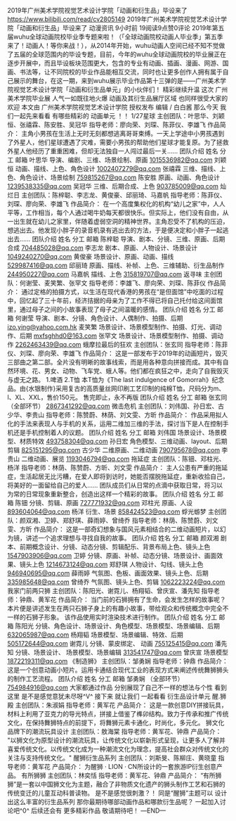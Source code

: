 2019年广州美术学院视觉艺术设计学院「动画和衍生品」毕设来了
https://www.bilibili.com/read/cv2805149
2019年广州美术学院视觉艺术设计学院「动画和衍生品」毕设来了
动漫资讯 9小时前 19阅读9点赞0评论
2019年第五届wuhu全球动画院校毕业季专题来啦！（「全球动画院校动画人毕业季」第五季来了！动画人！等你来战！），从2014年开始，wuhu动画人空间已经不知不觉做了五届的全球范围内的毕设专题，目前，今年的wuhu全球动画院校的毕业展正在逐步开展中，而且毕设板块范围更大，包含的专业有动画、插画、漫画、网游、国画、书法等，让不同院校的毕业作品能相互交流，同时也让更多创作人拥有属于自己展示的舞台，在这一期，来到wuhu展示毕业作品第十三弹的是——广州美术学院视觉艺术设计学院「动画和衍生品单元」的小伙伴们！
精彩继续升温
这次
广州美术学院毕业展
人气一如既往地火爆
动画及其衍生品展厅区域
也同样很受大家的欢迎
本文由
广州美术学院视觉艺术设计学院
授权发布
编辑 / 白白酱
那么今天
我们一起先来看看
有哪些精彩的
动画单元
！！
1/27星球
主创团队：叶思华、刘颖恒、张禧霖、陈安胜、吴冠华
指导老师：廖向荣、刘琛、陈菲仪、李雄飞
作品简介：
主角小男孩在生活上无时无刻都想逃离哥哥束缚。一天上学途中小男孩遇到了外星人，他们星球遭遇了灾难，需要小男孩的帮助他们星球才能复原。为了拯救外星人他经历了重重困难，但却无法独自一人闯过最后一关……
团队介绍
姓名
分工
邮箱
叶思华
导演、编剧、三维、场景绘制、原画
1015536982@qq.com
刘颖恒
动画、描线、上色、角色设计
1002407279@qq.com
张禧霖
三维、描线、上色、角色设计、场景绘制
759815267@qq.com
陈安胜
原画、动画、角色设计
1239538335@qq.com
吴冠华
三维、后期合成、上色
903785009@qq.com
灿烂日
主创团队：陈梓聪、李志龙、黄俊豪、邱丽琦、马嘉帆
指导老师：陈菲仪、刘琛、廖向荣、李雄飞
作品简介：
在一个高度集权化的机构“幼儿之家”中，人人平等，工作相当，每个人通过喝牛奶每天都很快乐。但实际上，他们没有自由，从一出生就在幼儿之家里，伴随着虚弱空洞的精神世界。主角忍受不了机构的压迫，想逃出去。他发现小胖子的录音机录有逃出去的方法，于是便决定和小胖子一起逃出去……
团队介绍
姓名
分工
邮箱
陈梓聪
导演、剧本、分镜、三维、原画、后期合成
704485028@qq.com
李志龙
剧本、原画、人物设计、场景设计
1049240270@qq.com
黄俊豪
场景设计、原画、动画、描线
529987416@qq.com
邱丽琦
原画、描线、补帧、上色、三维辅助、衍生品制作
244950227@qq.com
马嘉帆
描线、上色
315819707@qq.com
返寻味
主创团队：何谢莹、麦笑繁、张罕文
指导老师：李雄飞、廖向荣、刘琛、陈菲仪
作品简介：
通过定格的拍摄方式，以生活在现代香港的男孩在“是但面馆”中吃面的过程中，回忆起了三十年前，经济拮据的母亲为了工作不得已将自己托付给这间面馆里，通过母子之间的小故事表现了母子之间温暖的感情。
团队介绍
姓名
分工
邮箱
何谢莹
导演、剧本、分镜、角色设计、人偶制作、拍摄、后期
izo.ying@yahoo.com.hk
麦笑繁
场景设计、场景模型制作、拍摄、灯光、调动作、后期
mxfsghhd0@163.com
张罕文
场景设计、场景模型制作、拍摄、调动作
2262463439@qq.com
蛾摩拉最后的狂欢
主创团队：张玄同
指导老师：陈菲仪、刘琛、廖向荣、李雄飞
作品简介：
这是一部发布于2019年的动画短片，毁灭三部曲之第二部。全片没有明晰的故事线索，而是用各种意向拼接而成。其中有自然环境、花、男女、动物、飞车党、蛾人等。他们都在疯狂之中，走向了自我毁灭与虚无之路。
1.啤酒
2.T恤
本T恤为《The last indulgence of Gomorrah》纪念品。由{水银制作}采用复古的高质量丝网印刷工艺印制的纯棉T恤，尺码分为m、l、XL、XXL，售价150元。
售完即止，永不再版
团队介绍
姓名
分工
邮箱
张玄同
（全部环节）
2867341292@qq.com
微击危机
主创团队：刘伟国、孙日宏、古少华、李贵山
指导老师：陈赞蔚、林荫、刘文雯、方昕
作品简介：
作品采用拟人化的手法来表现人与手机的关系，运用二维加三维的手法，探讨当下是人在控制手机还是手机控制着人的议题。
团队介绍
姓名
分工
邮箱
刘伟国
场景设计、场景模型、材质特效
493758304@qq.com
孙日宏
角色模型、三维动画、layout、后期剪辑
825151295@qq.com
古少华
二维原画、二维动画
790795678@qq.com
李贵山
二维动画、展览
1193046794@qq.com
拖延症
主创团队：陈钿、邓柱光、杨洋
指导老师：林荫、陈赞蔚、方昕、刘文雯
作品简介：
主人公患有严重的拖延症，生活起居无比污糟，在爱人即将到访时，她能否摆脱拖延症，重新收拾自己，将美好的一面留给自己的爱人……
团队成员们从日常的点滴中获取日常，将习以为常的日常现象重新整合，创造出这样一个精彩的故事。
团队介绍
姓名
分工
邮箱
陈钿
分镜、剪辑、原画
727771932@qq.com
邓柱光
原画、人设
893604064@qq.com
杨洋
衍生、场景
858424523@qq.com
蜉光蝣梦
主创团队：颜双湘、卫婷、郑舒琪、薛雨婷、曾绮乔
指导老师：林荫、陈赞蔚、刘文雯、方昕
作品简介：
这是一部奇幻想象与国风元素相结合的二维动画短片，以幻为镜，讲述一个追求理想与寻找自我的故事。
团队介绍
姓名
分工
邮箱
颜双湘
剧本、前期概念设计、分镜、动态分镜、剪辑配乐、背景布局上色、镜头上色
1547903906@qq.com
卫婷
分镜、原画、补帧、动态分镜、场景设计、画面效果、镜头上色
1214673124@qq.com
郑舒琪
人物设计、勾线、镜头上色
946940695@qq.com
薛雨婷
气氛图、色板、画面效果、镜头上色、后期
335985648@qq.com
曾绮乔
气氛图、镜头上色、剪辑
1062223224@qq.com
我家门前两只狮
主创团队：陈阳光、谢霓儿、杨翔韬、曾庆宣、潘先知
指导老师：钟鼎、黄军花
作品简介：
当门前的石狮拥有了生命，会发生怎样的故事呢？本片便是讲述发生在两只石狮子身上的有趣小故事，带给观众和传统概念中完全不一样的石狮子形象。
该作品使用实时渲染技术进行制作。
团队介绍
姓名
分工
邮箱
陈阳光
分镜、角色设计、场景设计、角色模型、场景模型、场景编辑、后期
632065987@qq.com
杨翔韬
场景模型、场景编辑、特效、后期
505172644@qq.com
谢霓儿
分镜、蒙皮绑定、
动画
755125415@qq.com
潘先知
分镜、场景设计、
场景模型、场景编辑
313541747@qq.com
曾庆宣
场景模型
1872219311@qq.com
《制造狮》
主创团队：邹勇娴
指导老师：钟鼎
作品简介：
这是一个创意动画小短片。运用卡通结合现代工业的表现方式来阐述传统舞狮狮头的制作工艺流程。
团队介绍
姓名
分工
邮箱
邹勇娴
（全部环节）
754984916@qq.com
大家都通过作品
分别展现了自己不一样的想法与个性
看到这里
是不是感觉意犹未尽呀^V^
接下来
就让我们
一起看看
衍生品设计单元
醒.狮殿
主创团队：朱淑娟
指导老师：黄军花
产品简介：
这是一款创意DIY拼接玩具，材料上利用了亚克力的导光特点，拼接上借鉴了榫卯结构。致力于传承和推广传统文化，在保持舞狮特点的前提下，将舞狮元素卡通化，时尚化，多元化。
狮文化品牌下的潮流玩具设计
主创团队：敖海棠
指导老师：黄军花、钟鼎
产品简介：
\"以狮文化为原型设计的潮流玩具，让传统文化以崭新形式呈现，让更多人了解并喜爱传统文化。以传统文化成为一种潮流文化为理念，提高社会群众对传统文化的关注与支持传统文化。\"
醒狮衍生品系列
主创团队：刘斯旻、陈柳庄、黄晓童
指导老师：黄军花
产品简介：
为醒狮 · LION · CN所设计的一套旅游IP衍生创意产品。
有所狮狮
主创团队：林奕恬
指导老师：黄军花、钟鼎
产品简介：
“有所狮狮”是一套以中国狮文化为主题，融合了非物质文化遗产的狮头制作工艺和石狮的传统变迁的儿童互动科普读物。
是不是感觉很刺激？！
同是“醒狮”主题可以
设计出这么丰富的衍生品系列
那你最期待哪部动画作品和哪款衍生品呢？
一起加入讨论吧^0^
后续还会有
更多精彩作品
敬请期待吧！
—END—
 